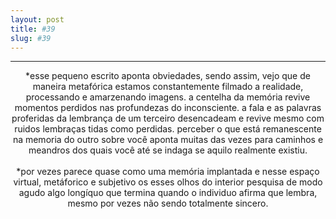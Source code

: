 ```yaml
---
layout: post
title: #39
slug: #39
---
```

---
<p class="description" style="text-align: center;">
*esse pequeno escrito aponta obviedades, sendo assim, vejo que de maneira metafórica estamos constantemente filmado a realidade, processando e amarzenando imagens. a centelha da memória revive momentos perdidos nas profundezas do inconsciente.  a fala e as palavras proferidas da lembrança de um terceiro desencadeam e revive mesmo com ruidos  lembraças tidas como perdidas. perceber o que está remanescente na memoria do outro sobre você aponta muitas das vezes para caminhos e meandros dos quais você até se indaga se aquilo realmente existiu. 
<br>
<br>
*por vezes parece quase como uma memória implantada e nesse espaço virtual, metáforico e subjetivo os esses olhos do interior pesquisa de modo agudo algo longíquo que termina quando o individuo afirma que lembra, mesmo por vezes não sendo totalmente sincero.
<br>
<br>
